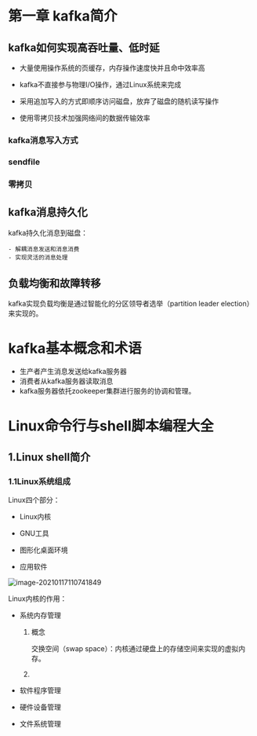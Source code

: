 # 第一章 kafka简介

## kafka如何实现高吞吐量、低时延

+ 大量使用操作系统的页缓存，内存操作速度快并且命中效率高

+ kafka不直接参与物理I/O操作，通过Linux系统来完成

+ 采用追加写入的方式即顺序访问磁盘，放弃了磁盘的随机读写操作

+ 使用零拷贝技术加强网络间的数据传输效率



### kafka消息写入方式

### sendfile



### 零拷贝



## kafka消息持久化

kafka持久化消息到磁盘：

	- 解耦消息发送和消息消费
	- 实现灵活的消息处理



## 负载均衡和故障转移

kafka实现负载均衡是通过智能化的分区领导者选举（partition leader election）来实现的。





# kafka基本概念和术语

+ 生产者产生消息发送给kafka服务器
+ 消费者从kafka服务器读取消息
+ kafka服务器依托zookeeper集群进行服务的协调和管理。



# Linux命令行与shell脚本编程大全

## 1.Linux shell简介

### 1.1Linux系统组成

Linux四个部分：

+ Linux内核

+ GNU工具

+ 图形化桌面环境

+ 应用软件

![image-20210117110741849](C:\Users\mas\AppData\Roaming\Typora\typora-user-images\image-20210117110741849.png)

Linux内核的作用：

+ 系统内存管理

  1. 概念

     交换空间（swap space）：内核通过硬盘上的存储空间来实现的虚拟内存。

  2. 

+ 软件程序管理

+ 硬件设备管理

+ 文件系统管理

